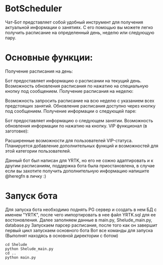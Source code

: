 # BotScheduler
Чат-Бот представляет собой удобный инструмент для получения актуальной информации о занятиях. С его помощью вы можете легко получить расписание на определенный день, неделю или следующую пару.

# Основные функции:

Получение расписания на день:

Бот предоставляет информацию о расписании на текущий день.
Возможность обновления расписания по нажатию на специальную кнопку под сообщением.
Получение расписания на неделю:

Возможность запросить расписание на всю неделю с указанием всех предстоящих занятий.
Обновление расписания доступно через кнопку под сообщением.
Получение информации о следующей паре:

Бот предоставляет информацию о следующем занятии.
Возможность обновления информации по нажатию на кнопку.
VIP функционал (в заготовке):

Расширенные возможности для пользователей VIP-статуса.
Планируется добавление дополнительных функций и возможностей для этой категории пользователей.

Данный бот был написан для YRTK, но его не сожно адаптировать и к другим расписаниям, 
поддержка бота была приостановлена, в случае если вы захотите получить дополнительную информацию напишите @heregfn в личку :)


# Запуск бота

Для запуска бота необходимо поднять PG сервер и создать в нем БД с именем "YRTK", после чего импортировать в нее файл YRTK.sql для ее востоновления.
Далее заполняем данные в main.py, Shelude_main.py, database.py
Запускаем парсер расписания, после того как он завершит первый цикл запускаем основного бота
Вот все команды для запуска (Выполнят находясь в основной директории с ботом)
```
cd Shelude
python Shelude_main.py
cd ..
python main.py
```
